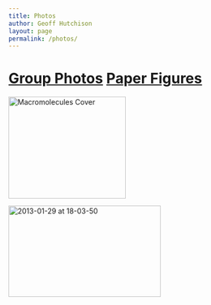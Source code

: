 ```yaml
---
title: Photos
author: Geoff Hutchison
layout: page
permalink: /photos/
---
```

#               [Group Photos](http://hutchison.chem.pitt.edu/photos/group-photos/)                                                                    [Paper Figures](http://hutchison.chem.pitt.edu/photos/paper-figures/)

[<img class=" wp-image-880     alignright" alt="Macromolecules Cover" src="https://i2.wp.com/pre.hutchison.chem.pitt.edu/wordpress/wp-content/uploads/2013/02/MacromoleculesCover11-300x262.png?resize=231%2C201" width="231" height="201" srcset="https://i1.wp.com/hutchison.chem.pitt.edu/wordpress/wp-content/uploads/2013/02/MacromoleculesCover11.png?resize=300%2C262 300w, https://i1.wp.com/hutchison.chem.pitt.edu/wordpress/wp-content/uploads/2013/02/MacromoleculesCover11.png?w=687 687w" sizes="(max-width: 231px) 100vw, 231px" data-recalc-dims="1" />](http://hutchison.chem.pitt.edu/photos/paper-figures/)

[<img class="alignnone size-medium wp-image-1003" alt="2013-01-29 at 18-03-50" src="https://i0.wp.com/pre.hutchison.chem.pitt.edu/wordpress/wp-content/uploads/2013/05/2013-01-29-at-18-03-50111-300x180.jpg?resize=300%2C180" width="300" height="180" srcset="https://i1.wp.com/hutchison.chem.pitt.edu/wordpress/wp-content/uploads/2013/05/2013-01-29-at-18-03-50111.jpg?resize=300%2C180 300w, https://i1.wp.com/hutchison.chem.pitt.edu/wordpress/wp-content/uploads/2013/05/2013-01-29-at-18-03-50111.jpg?resize=1024%2C614 1024w, https://i1.wp.com/hutchison.chem.pitt.edu/wordpress/wp-content/uploads/2013/05/2013-01-29-at-18-03-50111.jpg?w=1320 1320w, https://i1.wp.com/hutchison.chem.pitt.edu/wordpress/wp-content/uploads/2013/05/2013-01-29-at-18-03-50111.jpg?w=1168 1168w" sizes="(max-width: 300px) 100vw, 300px" data-recalc-dims="1" />](http://hutchison.chem.pitt.edu/photos/group-photos/)
